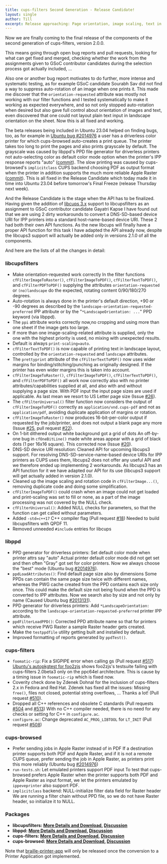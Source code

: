```yaml
---
title: cups-filters Second Generation - Release Candidate!
layout: single
author: Till
excerpt: Release approaching: Page orientation, image scaling, text in landscape, 16-bit color and 1-bit mono, API adjustment for libcups3, color on color printers fast ...
---
```

Now we are finally coming to the final release of the components of the second generation of cups-filters, version 2.0.0.

This means going through open bug reports and pull requests, looking for what can get fixed and merged, checking whether the work from the assignments given to GSoC contributor candidates during the selection process got actually included, ...

Also one or another bug report motivates to do further, more intense and systematic testing, as for example GSoC candidate Sourabh Sav did not find a way to suppress auto-rotation of an image when one prints it. This made me discover that the `orientation-requested` attribute was mostly not working with our filter functions and I tested systematically to make it working as expected everywhere, and so not only stopped auto-rotation when desired but also gave full control about orientation of images and text, even discovered that one could not layout plain text input in landscape orientation on the sheet. Now this is all fixed and working.

The beta releases being included in Ubuntu 23.04 helped on finding bugs, too, as for example in [Ubuntu bug #2014976](https://bugs.launchpad.net/bugs/2014976) a user has a driverless color printer for which cups-browsed auto-creates a print queue. The printer takes too long to print the pages and also prints grayscale by default. The grayscale was caused by libppd's PPD file generator for driverless printers not auto-selecting color as default color mode option when the printer's IPP response reports "auto" ([commit](https://github.com/OpenPrinting/libppd/commit/1934a6c341c)). The slow printing was caused by cups-browsed's `implicitclass` CUPS backend choosing PDF as output format when the printer in addition supports the much more reliable Apple Raster ([commit](https://github.com/OpenPrinting/cups-browsed/commit/3eb66da94d7)). This is all fixed in the Release Candidate which today made it in time into Ubuntu 23.04 before tomorrow's Final Freeze (release Thursday next week).

And the Release Candidate is the stage when the API has to be finalized. Having given the addition of [libcups 3.x](https://github.com/OpenPrinting/libcups) support to libcupsfilters as an assignment to GSoC contributor candidate Gayatri Kapse I have found out that we are using 2 dirty workarounds to convert a DNS-SD-based device URI for IPP printers into a standard host-name-based device URI. These 2 had both their own API functions. As the new libcups will finally have a proper API function for this task I have adapted the API already now, despite the libcups3 support will actually be added only in versions 2.1.0 of all the components.

And here are the lists of all the changes in detail:

### libcupsfilters

- Make orientation-requested work correctly In the filter functions `cfFilterImageToRaster()`, `cfFilterImageToPDF()`, `cfFilterTextToPDF()`, and `cfFilterPDFToPDF()` supplying the attributes `orientation-requested` or `(no)landscape` do the expected, rotating content 0/90/180/270 degrees.
- Auto-rotation is always done in the printer's default direction, +90 or -90 degrees as described by the `landscape-orientation-requested-preferred` IPP attribute or by the "`*LandscapeOrientation: ...`" PPD keyword (via libppd).
- The `ppi` attribute works correctly now,no cropping and using more than one sheet if the image gets too large.
- If more than one image-scaling-related attribute is supplied, only the one with the highest priority is used, no mixing with unexpected results.
- Default is always `print-scaling=auto`.
- `cfFilterTextToPDF()` is now capable of printing text in landscape layout, controlled by the `orientation-requested` and `landscape` attributes.
- The `prettyprint` attribute of the `cfFilterTextToPDF()` now uses wider margins for binding/stitching/punching as originally designed. If the printer has even wider margins this is taken into account.
- `cfFilterImageToRaster()`, `cfFilterImageToPDF()`, `cfFilterTextToPDF()`, and `cfFilterPDFToPDF()` all work now correctly also with no printer attributes/capabilities supplied at all, and also with and without supplying a page size. With PDF input the input page sizes are used if applicable. As last mean we resort to US Letter page size (Issue [#26](https://github.com/OpenPrinting/libcupsfilters/issues/26)).
- The `cfFilterUniversal()` filter function now considers the output of `cfFilterImageToPDF()` correctly as `application/vnd.cups-pdf` and not as `application/pdf`, avoiding duplicate application of margins or rotation.
- `cfFilterImageToRaster()` now produces 16-bit-per-color output if requested by the job/printer, and does not output a blank page any more (Issue [#25](https://github.com/OpenPrinting/libcupsfilters/issues/25), pull request [#22](https://github.com/OpenPrinting/libcupsfilters/pull/22)).
- On 1-bit dithered output white background got a grid of dots
  An off-by-one bug in `cfOneBitLine()` made white areas appear with a grid of black dots (1 per 16x16 square). This corrected now (Issue [#20](https://github.com/OpenPrinting/libcupsfilters/issues/20)).
- DNS-SD device URI resolution: Cleaned API for upcoming libcups3 support.
  For resolving DNS-SD-service-name-based device URIs for IPP printers as CUPS uses them, libcups2 does not offer any useful API and we therefore ended up implementing 2 workarounds. As libcups3 has an API function for it we have adapted our API for its use (libcups3 support will get actually added in version 2.1.0).
- Cleaned up the image scaling and rotation code in `cfFilterImage...()`, removing duplicate code and doing some simplification.
- `cfFilterImageToPDF()` could crash when an image could not get loaded and print-scaling was set to fill or none, as a part of the image processing was not covered by the NULL check.
- `cfFilterUniversal()`: Added NULL checks for parameters, so that the function can get called without parameters.
- Added `-std=c++17` C++ compiler flag (Pull request [#18](https://github.com/OpenPrinting/libcupsfilters/pull/18))
  Needed to build libcupsfilters with QPDF 11.
- Removed unneeded `#include` entries for libcups

### libppd

- PPD generator for driverless printers: Set default color mode when printer attrs say "auto"
  Actual printer default color mode did not get set and then often "Gray" got set for color printers. Now we always choose the "best" mode (Ubuntu bug [#2014976](https://bugs.launchpad.net/bugs/2014976)).
- `ppdLoadAttributes()`: Find default page size also by dimensions
  Some PPDs can contain the same page size twice with different names, whereas the PWG cache created from the PPD contains each size only once. This could make the default size not being found when the PPD is converted to IPP attributes. Now we search also by size and not only by name (Caused Ubuntu bug [#2013131](https://bugs.launchpad.net/bugs/2013131)).
- PPD generator for driverless printers: Add `*LandscapeOrientation:` according to the `landscape-orientation-requested-preferred` printer IPP attribute.
- `ppdFilterLoadPPD()`: Corrected PPD attribute name so that for printers which receive PWG Raster a sample Raster header gets created.
- Make the `testppdfile` utility getting built and installed by default.
- Improved formatting of reports generated by `ppdTest()`.

### cups-filters

- `foomatic-rip`: Fix a SIGPIPE error when calling gs (Pull request [#517](https://github.com/OpenPrinting/libcupsfilters/pull/517))
  [Ubuntu's autopkgtest for foo2zjs](https://autopkgtest.ubuntu.com/packages/f/foo2zjs/lunar/ppc64el) shows foo2zjs's testsuite failing with cups-filters 2.0beta3 only on the ppc64el architecture. This is cause by a timing issue in `foomatic-rip` which is fixed now.
- Coverity check done by Zdenek Dohnal for the inclusion of cups-filters 2.x in Fedora and Red Hat. Zdenek has fixed all the issues: Missing `free()`, files not closed, potential string overflows, ... Thanks a lot! (Pull request [#510](https://github.com/OpenPrinting/libcupsfilters/pull/510)).
- Dropped all C++ references and obsolete C standards (Pull requests [#504](https://github.com/OpenPrinting/libcupsfilters/pull/504) and [#513](https://github.com/OpenPrinting/libcupsfilters/pull/513))
  With no C++ compiler needed, there is no need for any checks or setting for C++ in `configure.ac`.
- `configure.ac`: Change deprecated `AC_PROG_LIBTOOL` for `LT_INIT` (Pull request [#508](https://github.com/OpenPrinting/libcupsfilters/pull/508))

### cups-browsed

- Prefer sending jobs in Apple Raster instead of in PDF
  If a destination printer supports both PDF and Apple Raster, and if it is not a remote CUPS queue, prefer sending the job in Apple Raster, as printers print this more reliably (Ubuntu bug [#2014976](https://bugs.launchpad.net/bugs/2014976))
- `run-tests.sh`: Let emulated printers support PDF input
  To test that cups-browsed prefers Apple Raster when the printer supports both PDF and Apple Raster as input format, we let the printers emulated by `ippeveprinter` also support PDF.
- `implicitclass` backend: NULL-initialize filter data field for Raster header
  We are running a filter chain without PPD file, so we do not have Raster header, so initialize it to NULL.

### Packages

- **libcupsfilters: [More Details and Download](https://github.com/OpenPrinting/libcupsfilters/releases/tag/2.0rc1), [Discussion](https://github.com/OpenPrinting/libcupsfilters/discussions/27)**
- **libppd: [More Details and Download](https://github.com/OpenPrinting/libppd/releases/tag/2.0rc1), [Discussion](https://github.com/OpenPrinting/libppd/discussions/17)**
- **cups-filters: [More Details and Download](https://github.com/OpenPrinting/cups-filters/releases/tag/2.0rc1), [Discussion](https://github.com/OpenPrinting/cups-filters/discussions/522)**
- **cups-browsed: [More Details and Download](https://github.com/OpenPrinting/cups-browsed/releases/tag/2.0rc1), [Discussion](https://github.com/OpenPrinting/cups-browsed/discussions/11)**

Note that [braille-printer-app](https://github.com/OpenPrinting/braille-printer-app) will only be released once the conversion to a Printer Application got implemented.
